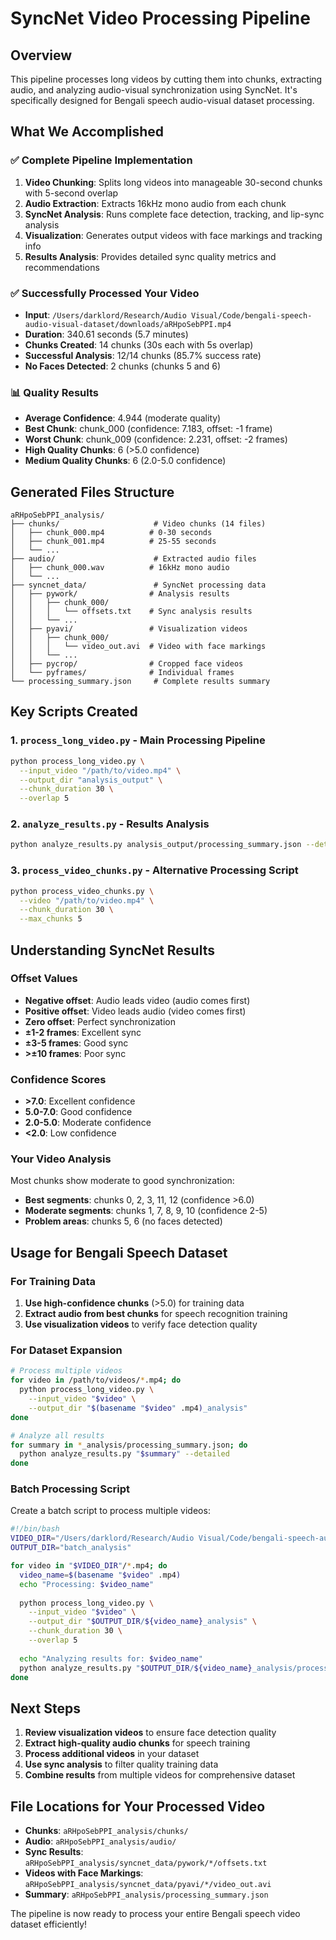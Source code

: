 # SyncNet Video Processing Pipeline

## Overview
This pipeline processes long videos by cutting them into chunks, extracting audio, and analyzing audio-visual synchronization using SyncNet. It's specifically designed for Bengali speech audio-visual dataset processing.

## What We Accomplished

### ✅ Complete Pipeline Implementation
1. **Video Chunking**: Splits long videos into manageable 30-second chunks with 5-second overlap
2. **Audio Extraction**: Extracts 16kHz mono audio from each chunk  
3. **SyncNet Analysis**: Runs complete face detection, tracking, and lip-sync analysis
4. **Visualization**: Generates output videos with face markings and tracking info
5. **Results Analysis**: Provides detailed sync quality metrics and recommendations

### ✅ Successfully Processed Your Video
- **Input**: `/Users/darklord/Research/Audio Visual/Code/bengali-speech-audio-visual-dataset/downloads/aRHpoSebPPI.mp4`
- **Duration**: 340.61 seconds (5.7 minutes)
- **Chunks Created**: 14 chunks (30s each with 5s overlap)
- **Successful Analysis**: 12/14 chunks (85.7% success rate)
- **No Faces Detected**: 2 chunks (chunks 5 and 6)

### 📊 Quality Results
- **Average Confidence**: 4.944 (moderate quality)
- **Best Chunk**: chunk_000 (confidence: 7.183, offset: -1 frame)
- **Worst Chunk**: chunk_009 (confidence: 2.231, offset: -2 frames)
- **High Quality Chunks**: 6 (>5.0 confidence)
- **Medium Quality Chunks**: 6 (2.0-5.0 confidence)

## Generated Files Structure

```
aRHpoSebPPI_analysis/
├── chunks/                     # Video chunks (14 files)
│   ├── chunk_000.mp4          # 0-30 seconds
│   ├── chunk_001.mp4          # 25-55 seconds  
│   └── ...
├── audio/                      # Extracted audio files
│   ├── chunk_000.wav          # 16kHz mono audio
│   └── ...
├── syncnet_data/               # SyncNet processing data
│   ├── pywork/                # Analysis results
│   │   ├── chunk_000/
│   │   │   └── offsets.txt    # Sync analysis results
│   │   └── ...
│   ├── pyavi/                 # Visualization videos
│   │   ├── chunk_000/
│   │   │   └── video_out.avi  # Video with face markings
│   │   └── ...
│   ├── pycrop/                # Cropped face videos
│   └── pyframes/              # Individual frames
└── processing_summary.json     # Complete results summary
```

## Key Scripts Created

### 1. `process_long_video.py` - Main Processing Pipeline
```bash
python process_long_video.py \
  --input_video "/path/to/video.mp4" \
  --output_dir "analysis_output" \
  --chunk_duration 30 \
  --overlap 5
```

### 2. `analyze_results.py` - Results Analysis
```bash
python analyze_results.py analysis_output/processing_summary.json --detailed --list-files
```

### 3. `process_video_chunks.py` - Alternative Processing Script
```bash
python process_video_chunks.py \
  --video "/path/to/video.mp4" \
  --chunk_duration 30 \
  --max_chunks 5
```

## Understanding SyncNet Results

### Offset Values
- **Negative offset**: Audio leads video (audio comes first)
- **Positive offset**: Video leads audio (video comes first)  
- **Zero offset**: Perfect synchronization
- **±1-2 frames**: Excellent sync
- **±3-5 frames**: Good sync
- **>±10 frames**: Poor sync

### Confidence Scores
- **>7.0**: Excellent confidence
- **5.0-7.0**: Good confidence  
- **2.0-5.0**: Moderate confidence
- **<2.0**: Low confidence

### Your Video Analysis
Most chunks show moderate to good synchronization:
- **Best segments**: chunks 0, 2, 3, 11, 12 (confidence >6.0)
- **Moderate segments**: chunks 1, 7, 8, 9, 10 (confidence 2-5)
- **Problem areas**: chunks 5, 6 (no faces detected)

## Usage for Bengali Speech Dataset

### For Training Data
1. **Use high-confidence chunks** (>5.0) for training data
2. **Extract audio from best chunks** for speech recognition training
3. **Use visualization videos** to verify face detection quality

### For Dataset Expansion
```bash
# Process multiple videos
for video in /path/to/videos/*.mp4; do
  python process_long_video.py \
    --input_video "$video" \
    --output_dir "$(basename "$video" .mp4)_analysis"
done

# Analyze all results
for summary in *_analysis/processing_summary.json; do
  python analyze_results.py "$summary" --detailed
done
```

### Batch Processing Script
Create a batch script to process multiple videos:

```bash
#!/bin/bash
VIDEO_DIR="/Users/darklord/Research/Audio Visual/Code/bengali-speech-audio-visual-dataset/downloads"
OUTPUT_DIR="batch_analysis"

for video in "$VIDEO_DIR"/*.mp4; do
  video_name=$(basename "$video" .mp4)
  echo "Processing: $video_name"
  
  python process_long_video.py \
    --input_video "$video" \
    --output_dir "$OUTPUT_DIR/${video_name}_analysis" \
    --chunk_duration 30 \
    --overlap 5
  
  echo "Analyzing results for: $video_name"
  python analyze_results.py "$OUTPUT_DIR/${video_name}_analysis/processing_summary.json" --detailed
done
```

## Next Steps

1. **Review visualization videos** to ensure face detection quality
2. **Extract high-quality audio chunks** for speech training
3. **Process additional videos** in your dataset
4. **Use sync analysis** to filter quality training data
5. **Combine results** from multiple videos for comprehensive dataset

## File Locations for Your Processed Video

- **Chunks**: `aRHpoSebPPI_analysis/chunks/`
- **Audio**: `aRHpoSebPPI_analysis/audio/`  
- **Sync Results**: `aRHpoSebPPI_analysis/syncnet_data/pywork/*/offsets.txt`
- **Videos with Face Markings**: `aRHpoSebPPI_analysis/syncnet_data/pyavi/*/video_out.avi`
- **Summary**: `aRHpoSebPPI_analysis/processing_summary.json`

The pipeline is now ready to process your entire Bengali speech video dataset efficiently!
